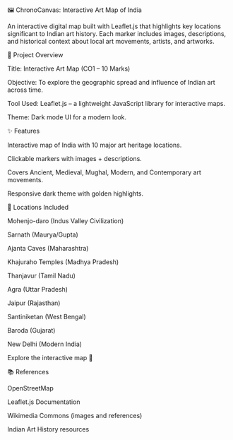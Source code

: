 🖼️ ChronoCanvas: Interactive Art Map of India

An interactive digital map built with Leaflet.js that highlights key locations significant to Indian art history.
Each marker includes images, descriptions, and historical context about local art movements, artists, and artworks.

📌 Project Overview

Title: Interactive Art Map (CO1 – 10 Marks)

Objective: To explore the geographic spread and influence of Indian art across time.

Tool Used: Leaflet.js – a lightweight JavaScript library for interactive maps.

Theme: Dark mode UI for a modern look.

✨ Features

Interactive map of India with 10 major art heritage locations.

Clickable markers with images + descriptions.

Covers Ancient, Medieval, Mughal, Modern, and Contemporary art movements.

Responsive dark theme with golden highlights.

📍 Locations Included

Mohenjo-daro (Indus Valley Civilization)

Sarnath (Maurya/Gupta)

Ajanta Caves (Maharashtra)

Khajuraho Temples (Madhya Pradesh)

Thanjavur (Tamil Nadu)

Agra (Uttar Pradesh)

Jaipur (Rajasthan)

Santiniketan (West Bengal)

Baroda (Gujarat)

New Delhi (Modern India)

Explore the interactive map 🎉

📚 References

OpenStreetMap

Leaflet.js Documentation

Wikimedia Commons (images and references)

Indian Art History resources
